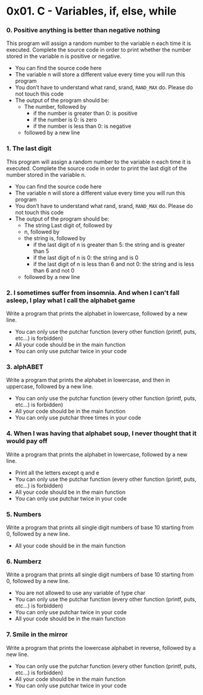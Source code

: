 # 0x01. C - Variables, if, else, while

### 0. Positive anything is better than negative nothing
This program will assign a random number to the variable n each time it is executed. Complete the source code in order to print whether the number stored in the variable n is positive or negative.
  - You can find the source code here
  - The variable n will store a different value every time you will run this program
  - You don’t have to understand what rand, srand, `RAND_MAX` do. Please do not touch this code
  - The output of the program should be:
    - The number, followed by
      - if the number is greater than 0: is positive
      - if the number is 0: is zero
      - if the number is less than 0: is negative
    - followed by a new line

### 1. The last digit
This program will assign a random number to the variable n each time it is executed. Complete the source code in order to print the last digit of the number stored in the variable n.
  - You can find the source code here
  - The variable n will store a different value every time you will run this program
  - You don’t have to understand what rand, srand, `RAND_MAX` do. Please do not touch this code
  - The output of the program should be:
    - The string Last digit of, followed by
    - n, followed by
    - the string is, followed by
      - if the last digit of n is greater than 5: the string and is greater than 5
      - if the last digit of n is 0: the string and is 0
      - if the last digit of n is less than 6 and not 0: the string and is less than 6 and not 0
    - followed by a new line

### 2. I sometimes suffer from insomnia. And when I can't fall asleep, I play what I call the alphabet game
Write a program that prints the alphabet in lowercase, followed by a new line.
  - You can only use the putchar function (every other function (printf, puts, etc…) is forbidden)
  - All your code should be in the main function
  - You can only use putchar twice in your code

### 3. alphABET
Write a program that prints the alphabet in lowercase, and then in uppercase, followed by a new line.

  - You can only use the putchar function (every other function (printf, puts, etc…) is forbidden)
  - All your code should be in the main function
  - You can only use putchar three times in your code

### 4. When I was having that alphabet soup, I never thought that it would pay off
Write a program that prints the alphabet in lowercase, followed by a new line.

  - Print all the letters except q and e
  - You can only use the putchar function (every other function (printf, puts, etc…) is forbidden)
  - All your code should be in the main function
  - You can only use putchar twice in your code

### 5. Numbers
Write a program that prints all single digit numbers of base 10 starting from 0, followed by a new line.

  - All your code should be in the main function

### 6. Numberz
Write a program that prints all single digit numbers of base 10 starting from 0, followed by a new line.

  - You are not allowed to use any variable of type char
  - You can only use the putchar function (every other function (printf, puts, etc…) is forbidden)
  - You can only use putchar twice in your code
  - All your code should be in the main function

### 7. Smile in the mirror
Write a program that prints the lowercase alphabet in reverse, followed by a new line.

  - You can only use the putchar function (every other function (printf, puts, etc…) is forbidden)
  - All your code should be in the main function
  - You can only use putchar twice in your code


